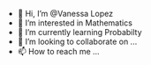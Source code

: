 - 👋 Hi, I’m @Vanessa Lopez
- 👀 I’m interested in Mathematics
- 🌱 I’m currently learning Probabilty
- 💞️ I’m looking to collaborate on ...
- 📫 How to reach me ...

<!---
Vanessaclopez/Vanessaclopez is a ✨ special ✨ repository because its `README.md` (this file) appears on your GitHub profile.
You can click the Preview link to take a look at your changes.
--->
